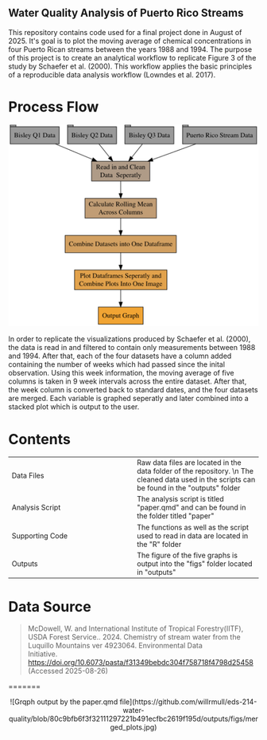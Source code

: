 ## Water Quality Analysis of Puerto Rico Streams 
This repository contains code used for a final project done in August of 2025. It's goal is to plot the moving average of chemical concentrations in four Puerto Rican streams between the years 1988 and 1994. The purpose of this project is to create an analytical workflow to replicate Figure 3 of the study by Schaefer et al. (2000). This workflow applies the basic principles of a reproducible data analysis workflow (Lowndes et al. 2017). 

# Process Flow
![Flow Chart](https://github.com/willrmull/eds-214-water-quality/blob/687059c7fa60ac55554d9b1635ac3d2d6dad7a05/outputs/figs/flow_chart.png)

In order to replicate the visualizations produced by Schaefer et al. (2000), the data is read in and filtered to contain only measurements between 1988 and 1994. After that, each of the four datasets have a column added containing the number of weeks which had passed since the inital observation. Using this week information, the moving average of five columns is taken in 9 week intervals across the entire dataset. After that, the week column is converted back to standard dates, and the four datasets are merged. Each variable is graphed seperatly and later combined into a stacked plot which is output to the user.  

# Contents 
<table>
    <tr>
      <td width="50%">
        Data Files
      </td>
      <td width="50%">
        Raw data files are located in the data folder of the repository. \n The cleaned data used in the scripts can be found in the "outputs" folder
      </td>
     </tr>
    </tr>
        <td width="50%">
        Analysis Script
      </td>
      <td width="50%">
        The analysis script is titled "paper.qmd" and can be found in the folder titled "paper"
      </td>
    </tr>
    </tr>
        <td width="50%">
        Supporting Code
      </td>
      <td width="50%">
        The functions as well as the script used to read in data are located in the "R" folder
      </td>
    </tr>
    </tr>
        <td width="50%">
        Outputs
      </td>
      <td width="50%">
        The figure of the five graphs is output into the "figs" folder located in "outputs"
      </td>
    </tr>
  </table>

# Data Source
  > McDowell, W. and International Institute of Tropical Forestry(IITF), 
  > USDA Forest Service.. 2024. Chemistry of stream water from the 
  > Luquillo Mountains ver 4923064. Environmental Data       
  > Initiative. https://doi.org/10.6073/pasta/f31349bebdc304f758718f4798d25458 
  > (Accessed 2025-08-26)

=======
<p align="center">
![Grqph output by the paper.qmd file](https://github.com/willrmull/eds-214-water-quality/blob/80c9bfb6f3f32111297221b491ecfbc2619f195d/outputs/figs/merged_plots.jpg)
</p>
